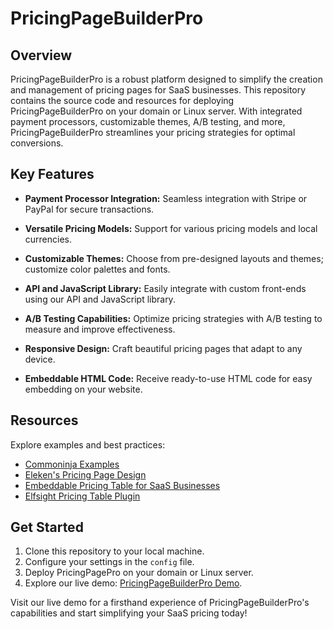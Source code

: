 # PricingPageBuilderPro

## Overview

PricingPageBuilderPro is a robust platform designed to simplify the creation and management of pricing pages for SaaS businesses. This repository contains the source code and resources for deploying PricingPageBuilderPro on your domain or Linux server. With integrated payment processors, customizable themes, A/B testing, and more, PricingPageBuilderPro streamlines your pricing strategies for optimal conversions.

## Key Features

- **Payment Processor Integration:** Seamless integration with Stripe or PayPal for secure transactions.
  
- **Versatile Pricing Models:** Support for various pricing models and local currencies.
  
- **Customizable Themes:** Choose from pre-designed layouts and themes; customize color palettes and fonts.
  
- **API and JavaScript Library:** Easily integrate with custom front-ends using our API and JavaScript library.
  
- **A/B Testing Capabilities:** Optimize pricing strategies with A/B testing to measure and improve effectiveness.
  
- **Responsive Design:** Craft beautiful pricing pages that adapt to any device.
  
- **Embeddable HTML Code:** Receive ready-to-use HTML code for easy embedding on your website.

## Resources

Explore examples and best practices:
- [Commoninja Examples](https://www.commoninja.com/pricing)
- [Eleken's Pricing Page Design](https://www.eleken.co/blog-posts/saas-pricing-page-design-8-best-practices-with-examples)
- [Embeddable Pricing Table for SaaS Businesses](https://blog.launchese.com/embeddable-pricing-table-for-saas-businesses/)
- [Elfsight Pricing Table Plugin](https://elfsight.com/pricing-table-plugin/)

## Get Started

1. Clone this repository to your local machine.
2. Configure your settings in the `config` file.
3. Deploy PricingPagePro on your domain or Linux server.
4. Explore our live demo: [PricingPageBuilderPro Demo](#).

Visit our live demo for a firsthand experience of PricingPageBuilderPro's capabilities and start simplifying your SaaS pricing today!
